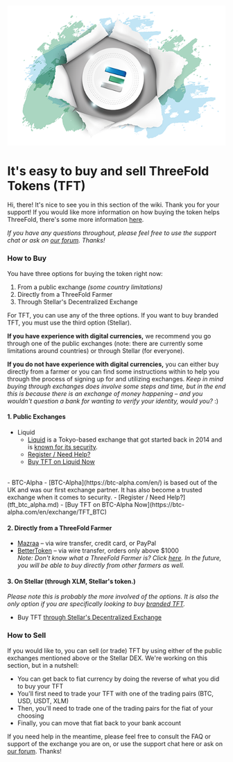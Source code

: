 ![](./img/tftexplo.png)

# It's easy to buy and sell ThreeFold Tokens (TFT)

Hi, there! It's nice to see you in this section of the wiki. Thank you for your support! If you would like more information on how buying the token helps ThreeFold, there's some more information [here](tdeoverview.md).

*If you have any questions throughout, please feel free to use the support chat or ask on [our forum](https://forum.threefold.io). Thanks!*

### How to Buy

You have three options for buying the token right now:

1. From a public exchange *(some country limitations)*
2. Directly from a ThreeFold Farmer
3. Through Stellar's Decentralized Exchange

For TFT, you can use any of the three options. If you want to buy branded TFT, you must use the third option (Stellar).

**If you have experience with digital currencies,** we recommend you go through one of the public exchanges (note: there are currently some limitations around countries) or through Stellar (for everyone).

**If you do not have experience with digital currencies,** you can either buy directly from a farmer or you can find some instructions within to help you through the process of signing up for and utilizing exchanges. *Keep in mind buying through exchanges does involve some steps and time, but in the end this is because there is an exchange of money happening – and you wouldn't question a bank for wanting to verify your identity, would you?* :)

#### 1. Public Exchanges

- Liquid
    - [Liquid](https://www.liquid.com/) is a Tokyo-based exchange that got started back in 2014 and is [known for its security](https://hackernoon.com/innovation-in-the-crypto-exchange-space-zf6vp348f).
    - [Register / Need Help?](tft_liquid.md)
    - [Buy TFT on Liquid Now](https://app.liquid.com/exchange/TFTBTC)
<br />
- BTC-Alpha
    - [BTC-Alpha](https://btc-alpha.com/en/) is based out of the UK and was our first exchange partner. It has also become a trusted exchange when it comes to security.
    - [Register / Need Help?](tft_btc_alpha.md)
    - [Buy TFT on BTC-Alpha Now](https://btc-alpha.com/en/exchange/TFT_BTC)

#### 2. Directly from a ThreeFold Farmer
- [Mazraa](tft_mazraa.md) – via wire transfer, credit card, or PayPal
- [BetterToken](tft_bettertoken.md) – via wire transfer, orders only above $1000 <br />
    _Note: Don't know what a ThreeFold Farmer is? Click [here](what_is_a_farmer.md). In the future, you will be able to buy directly from other farmers as well._

#### 3. On Stellar (through XLM, Stellar's token.)
_Please note this is probably the more involved of the options. It is also the only option if you are specifically looking to buy [branded TFT](tdeoverview.md)._

- Buy TFT [through Stellar's Decentralized Exchange](stellardexprocess.md)

### How to Sell

If you would like to, you can sell (or trade) TFT by using either of the public exchanges mentioned above or the Stellar DEX. We're working on this section, but in a nutshell:

- You can get back to fiat currency by doing the reverse of what you did to buy your TFT
- You'll first need to trade your TFT with one of the trading pairs (BTC, USD, USDT, XLM)
- Then, you'll need to trade one of the trading pairs for the fiat of your choosing
- Finally, you can move that fiat back to your bank account

If you need help in the meantime, please feel free to consult the FAQ or support of the exchange you are on, or use the support chat here or ask on [our forum](https://forum.threefold.io). Thanks!